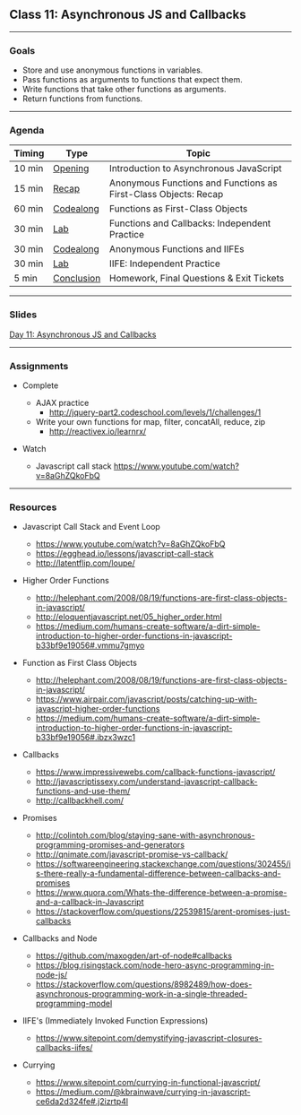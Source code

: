 ## Class 11: Asynchronous JS and Callbacks

---

### Goals
* Store and use anonymous functions in variables.
* Pass functions as arguments to functions that expect them.
* Write functions that take other functions as arguments.
* Return functions from functions.

---

### Agenda

| Timing | Type | Topic |
| --- | --- | --- |
| 10 min | [Opening](#opening) | Introduction to Asynchronous JavaScript |
| 15 min | [Recap](#recap) | Anonymous Functions and Functions as First-Class Objects: Recap |
| 60 min | [Codealong](#codealong1) | Functions as First-Class Objects |
| 30 min | [Lab](#lab1) | Functions and Callbacks: Independent Practice |
| 30 min | [Codealong](#codealong2)  | Anonymous Functions and IIFEs  |
| 30 min | [Lab](#lab2) | IIFE: Independent Practice  |
| 5 min |  [Conclusion](#conclusion)| Homework, Final Questions & Exit Tickets |


---


### Slides

[Day 11: Asynchronous JS and Callbacks](http://ga-students.github.io/JS-BOS-03/11-asynchronous-js-and-callbacks/)

---

### Assignments

* Complete 
	- AJAX practice 
		- http://jquery-part2.codeschool.com/levels/1/challenges/1
	- Write your own functions for map, filter, concatAll, reduce, zip 
		- http://reactivex.io/learnrx/
		
* Watch
	- Javascript call stack https://www.youtube.com/watch?v=8aGhZQkoFbQ

	
---

### Resources


- Javascript Call Stack and Event Loop 
	- https://www.youtube.com/watch?v=8aGhZQkoFbQ
	- https://egghead.io/lessons/javascript-call-stack
	- http://latentflip.com/loupe/

- Higher Order Functions
	- http://helephant.com/2008/08/19/functions-are-first-class-objects-in-javascript/
	- http://eloquentjavascript.net/05_higher_order.html
	- https://medium.com/humans-create-software/a-dirt-simple-introduction-to-higher-order-functions-in-javascript-b33bf9e19056#.vmmu7gmyo

- Function as First Class Objects
	- http://helephant.com/2008/08/19/functions-are-first-class-objects-in-javascript/
	- https://www.airpair.com/javascript/posts/catching-up-with-javascript-higher-order-functions
	- https://medium.com/humans-create-software/a-dirt-simple-introduction-to-higher-order-functions-in-javascript-b33bf9e19056#.ibzx3wzc1

- Callbacks
  - https://www.impressivewebs.com/callback-functions-javascript/
  - http://javascriptissexy.com/understand-javascript-callback-functions-and-use-them/
  - http://callbackhell.com/

- Promises
	- http://colintoh.com/blog/staying-sane-with-asynchronous-programming-promises-and-generators
	- http://qnimate.com/javascript-promise-vs-callback/
	- https://softwareengineering.stackexchange.com/questions/302455/is-there-really-a-fundamental-difference-between-callbacks-and-promises
	- https://www.quora.com/Whats-the-difference-between-a-promise-and-a-callback-in-Javascript
	- https://stackoverflow.com/questions/22539815/arent-promises-just-callbacks

- Callbacks and Node
	- https://github.com/maxogden/art-of-node#callbacks
	- https://blog.risingstack.com/node-hero-async-programming-in-node-js/
	- https://stackoverflow.com/questions/8982489/how-does-asynchronous-programming-work-in-a-single-threaded-programming-model

- IIFE's (Immediately Invoked Function Expressions)
  - https://www.sitepoint.com/demystifying-javascript-closures-callbacks-iifes/

- Currying
	- https://www.sitepoint.com/currying-in-functional-javascript/
	- https://medium.com/@kbrainwave/currying-in-javascript-ce6da2d324fe#.j2izrtp4l